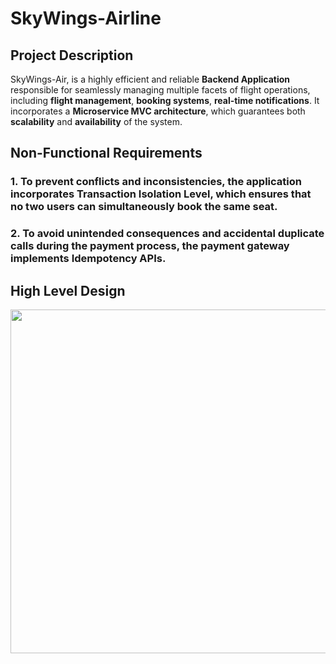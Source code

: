 # SkyWings-Airline

## Project Description

SkyWings-Air, is a highly efficient and reliable **Backend Application** responsible for seamlessly managing multiple facets of flight operations, including **flight management**, **booking systems**, **real-time notifications**. It incorporates a **Microservice MVC architecture**, which guarantees both **scalability** and **availability** of the system.

## Non-Functional Requirements

### 1. To prevent conflicts and inconsistencies, the application incorporates **Transaction Isolation Level**, which ensures that no two users can simultaneously book the same seat.

### 2. To avoid unintended consequences and accidental duplicate calls during the payment process, the payment gateway implements **Idempotency APIs**.

## High Level Design

<img src=".Flights-Service/skywings.png"  width="1400" height="550">
